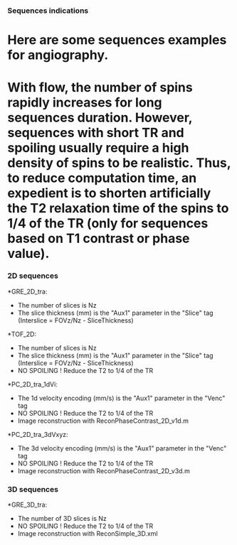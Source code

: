 ### Sequences indications ###

# Here are some sequences examples for angiography.
# With flow, the number of spins rapidly increases for long sequences duration. However, sequences with short TR and spoiling usually require a high density of spins to be realistic. Thus, to reduce computation time, an expedient is to shorten artificially the T2 relaxation time of the spins to 1/4 of the TR (only for sequences based on T1 contrast or phase value).


### 2D sequences ###


*GRE_2D_tra: 
- The number of slices is Nz
- The slice thickness (mm) is the "Aux1" parameter in the "Slice" tag
(Interslice =  FOVz/Nz - SliceThickness)


*TOF_2D:
- The number of slices is Nz
- The slice thickness (mm) is the "Aux1" parameter in the "Slice" tag
(Interslice =  FOVz/Nz - SliceThickness)
- NO SPOILING ! Reduce the T2 to 1/4 of the TR


*PC_2D_tra_1dVi:
- The 1d velocity encoding (mm/s) is the "Aux1" parameter in the "Venc" tag
- NO SPOILING ! Reduce the T2 to 1/4 of the TR
- Image reconstruction with ReconPhaseContrast_2D_v1d.m


*PC_2D_tra_3dVxyz:
- The 3d velocity encoding (mm/s) is the "Aux1" parameter in the "Venc" tag
- NO SPOILING ! Reduce the T2 to 1/4 of the TR
- Image reconstruction with ReconPhaseContrast_2D_v3d.m


### 3D sequences ###


*GRE_3D_tra: 
- The number of 3D slices is Nz
- NO SPOILING ! Reduce the T2 to 1/4 of the TR
- Image reconstruction with ReconSimple_3D.xml
